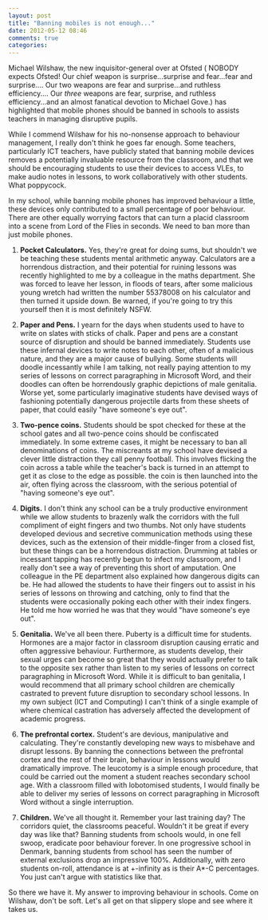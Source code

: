 ```yaml
---
layout: post
title: "Banning mobiles is not enough..."
date: 2012-05-12 08:46
comments: true
categories: 
---
```

Michael Wilshaw, the new inquisitor-general over at Ofsted ( NOBODY expects Ofsted! Our chief weapon is surprise...surprise and fear...fear and surprise.... Our two weapons are fear and surprise...and ruthless efficiency.... Our *three* weapons are fear, surprise, and ruthless efficiency...and an almost fanatical devotion to Michael Gove.) has highlighted that mobile phones should be banned in schools to assists teachers in managing disruptive pupils.

While I commend Wilshaw for his no-nonsense approach to behaviour management, I really don't think he goes far enough. Some teachers, particularly ICT teachers, have publicly stated that banning mobile devices removes a potentially invaluable resource from the classroom, and that we should be encouraging students to use their devices to access VLEs, to make audio notes in lessons, to work collaboratively with other students. What poppycock.

In my school, while banning mobile phones has improved behaviour a little, these devices only contributed to a small percentage of poor behaviour. There are other equally worrying factors that can turn a placid classroom into a scene from Lord of the Flies in seconds. We need to ban more than just mobile phones.

1. **Pocket Calculators.** Yes, they're great for doing sums, but shouldn't we be teaching these students mental arithmetic anyway. Calculators are a horrendous distraction, and their potential for ruining lessons was recently highlighted to me by a colleague in the maths department. She was forced to leave her lesson, in floods of tears, after some malicious young wretch had written the number 55378008 on his calculator and then turned it upside down. Be warned, if you're going to try this yourself then it is most definitely NSFW.

2. **Paper and Pens.** I yearn for the days when students used to have to write on slates with sticks of chalk. Paper and pens are a constant source of disruption and should be banned immediately. Students use these infernal devices to write notes to each other, often of a malicious nature, and they are a major cause of bullying. Some students will doodle incessantly while I am talking, not really paying attention to my series of lessons on correct paragraphing in Microsoft Word, and their doodles can often be horrendously graphic depictions of male genitalia. Worse yet, some particularly imaginative students have devised ways of fashioning potentially dangerous projectile darts from these sheets of paper, that could easily "have someone's eye out".

3. **Two-pence coins.** Students should be spot checked for these at the school gates and all two-pence coins should be confiscated immediately. In some extreme cases, it might be necessary to ban all denominations of coins. The miscreants at my school have devised a clever little distraction they call penny football. This involves flicking the coin across a table while the teacher's back is turned in an attempt to get it as close to the edge as possible. the coin is then launched into the air, often flying across the classroom, with the serious potential of "having someone's eye out".

4. **Digits.** I don't think any school can be a truly productive environment while we allow students to brazenly walk the corridors with the full compliment of eight fingers and two thumbs. Not only have students developed devious and secretive communication methods using these devices, such as the extension of their middle-finger from a closed fist, but these things can be a horrendous distraction. Drumming at tables or incessant tapping has recently begun to infect my classroom, and I really don't see a way of preventing this short of amputation. One colleague in the PE department also explained how dangerous digits can be. He had allowed the students to have their fingers out to assist in his series of lessons on throwing and catching, only to find that the students were occasionally poking each other with their index fingers. He told me how worried he was that they would "have someone's eye out".

4. **Genitalia.** We've all been there. Puberty is a difficult time for students. Hormones are a major factor in classroom disruption causing erratic and often aggressive behaviour. Furthermore, as students develop, their sexual urges can become so great that they would actually prefer to talk to the opposite sex rather than listen to my series of lessons on correct paragraphing in Microsoft Word. While it is difficult to ban genitalia, I would recommend that all primary school children are chemically castrated to prevent future disruption to secondary school lessons. In my own subject (ICT and Computing) I can't think of a single example of where chemical castration has adversely affected the development of academic progress.

5. **The prefrontal cortex.** Student's are devious, manipulative and calculating. They're constantly developing new ways to misbehave and disrupt lessons. By banning the connections between the prefrontal cortex and the rest of their brain, behaviour in lessons would dramatically improve. The leucotomy is a simple enough procedure, that could be carried out the moment a student reaches secondary school age. With a classroom filled with lobotomised students, I would finally be able to deliver my series of lessons on correct paragraphing in Microsoft Word without a single interruption.

6. **Children.** We've all thought it. Remember your last training day? The corridors quiet, the classrooms peaceful. Wouldn't it be great if every day was like that? Banning students from schools would, in one fell swoop, eradicate poor behaviour forever. In one progressive school in Denmark, banning students from school has seen the number of external exclusions drop an impressive 100%. Additionally, with zero students on-roll, attendance is at +-infinity as is their A*-C percentages. You just can't argue with statistics like that.

So there we have it. My answer to improving behaviour in schools. Come on Wilshaw, don't be soft. Let's all get on that slippery slope and see where it takes us.